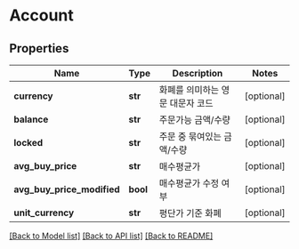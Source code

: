# Account

## Properties
Name | Type | Description | Notes
------------ | ------------- | ------------- | -------------
**currency** | **str** | 화폐를 의미하는 영문 대문자 코드 | [optional] 
**balance** | **str** | 주문가능 금액/수량 | [optional] 
**locked** | **str** | 주문 중 묶여있는 금액/수량 | [optional] 
**avg_buy_price** | **str** | 매수평균가 | [optional] 
**avg_buy_price_modified** | **bool** | 매수평균가 수정 여부 | [optional] 
**unit_currency** | **str** | 평단가 기준 화폐 | [optional] 

[[Back to Model list]](../README.md#documentation-for-models) [[Back to API list]](../README.md#documentation-for-api-endpoints) [[Back to README]](../README.md)


